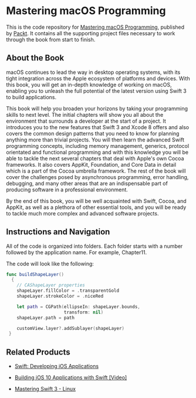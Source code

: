 # Mastering macOS Programming

This is the code repository for [Mastering macOS Programming](https://www.packtpub.com/application-development/mastering-macos-programming?utm_source=github&utm_medium=repository&utm_campaign=9781786461698), published by [Packt](https://www.packtpub.com/?utm_source=github). 
It contains all the supporting project files necessary to work through the book from start to finish.

## About the Book
macOS continues to lead the way in desktop operating systems, with its tight integration across the Apple ecosystem of platforms and devices. With this book, you will get an in-depth knowledge of working on macOS, enabling you to unleash the full potential of the latest version using Swift 3 to build applications.

This book will help you broaden your horizons by taking your programming skills to next level. The initial chapters will show you all about the environment that surrounds a developer at the start of a project. It introduces you to the new features that Swift 3 and Xcode 8 offers and also covers the common design patterns that you need to know for planning anything more than trivial projects. You will then learn the advanced Swift programming concepts, including memory management, generics, protocol orientated and functional programming and with this knowledge you will be able to tackle the next several chapters that deal with Apple's own Cocoa frameworks. It also covers AppKit, Foundation, and Core Data in detail which is a part of the Cocoa umbrella framework. The rest of the book will cover the challenges posed by asynchronous programming, error handling, debugging, and many other areas that are an indispensable part of producing software in a professional environment.

By the end of this book, you will be well acquainted with Swift, Cocoa, and AppKit, as well as a plethora of other essential tools, and you will be ready to tackle much more complex and advanced software projects.

## Instructions and Navigation
All of the code is organized into folders. Each folder starts with a number followed by the application name. For example, Chapter11.


The code will look like the following:
```swift
func buildShapeLayer() 
  { 
    // CAShapeLayer properties 
    shapeLayer.fillColor = .transparentGold 
    shapeLayer.strokeColor = .niceRed 

    let path = CGPath(ellipseIn: shapeLayer.bounds, 
                      transform: nil) 
    shapeLayer.path = path 

    customView.layer?.addSublayer(shapeLayer) 
 } 
```



## Related Products
* [Swift: Developing iOS Applications](https://www.packtpub.com/virtualization-and-cloud/swift-developing-ios-applications?utm_source=github&utm_medium=repository&utm_campaign=9781787120242)

* [Building iOS 10 Applications with Swift [Video]](https://www.packtpub.com/application-development/building-ios-10-applications-swift-video?utm_source=github&utm_medium=repository&utm_campaign=9781785880988)

* [Mastering Swift 3 - Linux](https://www.packtpub.com/application-development/mastering-swift-3-linux?utm_source=github&utm_medium=repository&utm_campaign=9781786461414)

